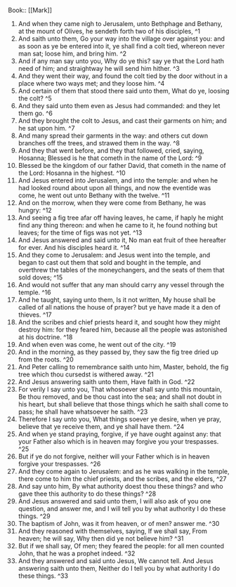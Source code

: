  Book:: [[Mark]]
 1. And when they came nigh to Jerusalem, unto Bethphage and Bethany, at the mount of Olives, he sendeth forth two of his disciples, ^1
 2. And saith unto them, Go your way into the village over against you: and as soon as ye be entered into it, ye shall find a colt tied, whereon never man sat; loose him, and bring him. ^2
 3. And if any man say unto you, Why do ye this? say ye that the Lord hath need of him; and straightway he will send him hither. ^3
 4. And they went their way, and found the colt tied by the door without in a place where two ways met; and they loose him. ^4
 5. And certain of them that stood there said unto them, What do ye, loosing the colt? ^5
 6. And they said unto them even as Jesus had commanded: and they let them go. ^6
 7. And they brought the colt to Jesus, and cast their garments on him; and he sat upon him. ^7
 8. And many spread their garments in the way: and others cut down branches off the trees, and strawed them in the way. ^8
 9. And they that went before, and they that followed, cried, saying, Hosanna; Blessed is he that cometh in the name of the Lord: ^9
 10. Blessed be the kingdom of our father David, that cometh in the name of the Lord: Hosanna in the highest. ^10
 11. And Jesus entered into Jerusalem, and into the temple: and when he had looked round about upon all things, and now the eventide was come, he went out unto Bethany with the twelve. ^11
 12. And on the morrow, when they were come from Bethany, he was hungry: ^12
 13. And seeing a fig tree afar off having leaves, he came, if haply he might find any thing thereon: and when he came to it, he found nothing but leaves; for the time of figs was not yet. ^13
 14. And Jesus answered and said unto it, No man eat fruit of thee hereafter for ever. And his disciples heard it. ^14
 15. And they come to Jerusalem: and Jesus went into the temple, and began to cast out them that sold and bought in the temple, and overthrew the tables of the moneychangers, and the seats of them that sold doves; ^15
 16. And would not suffer that any man should carry any vessel through the temple. ^16
 17. And he taught, saying unto them, Is it not written, My house shall be called of all nations the house of prayer? but ye have made it a den of thieves. ^17
 18. And the scribes and chief priests heard it, and sought how they might destroy him: for they feared him, because all the people was astonished at his doctrine. ^18
 19. And when even was come, he went out of the city. ^19
 20. And in the morning, as they passed by, they saw the fig tree dried up from the roots. ^20
 21. And Peter calling to remembrance saith unto him, Master, behold, the fig tree which thou cursedst is withered away. ^21
 22. And Jesus answering saith unto them, Have faith in God. ^22
 23. For verily I say unto you, That whosoever shall say unto this mountain, Be thou removed, and be thou cast into the sea; and shall not doubt in his heart, but shall believe that those things which he saith shall come to pass; he shall have whatsoever he saith. ^23
 24. Therefore I say unto you, What things soever ye desire, when ye pray, believe that ye receive them, and ye shall have them. ^24
 25. And when ye stand praying, forgive, if ye have ought against any: that your Father also which is in heaven may forgive you your trespasses. ^25
 26. But if ye do not forgive, neither will your Father which is in heaven forgive your trespasses. ^26
 27. And they come again to Jerusalem: and as he was walking in the temple, there come to him the chief priests, and the scribes, and the elders, ^27
 28. And say unto him, By what authority doest thou these things? and who gave thee this authority to do these things? ^28
 29. And Jesus answered and said unto them, I will also ask of you one question, and answer me, and I will tell you by what authority I do these things. ^29
 30. The baptism of John, was it from heaven, or of men? answer me. ^30
 31. And they reasoned with themselves, saying, If we shall say, From heaven; he will say, Why then did ye not believe him? ^31
 32. But if we shall say, Of men; they feared the people: for all men counted John, that he was a prophet indeed. ^32
 33. And they answered and said unto Jesus, We cannot tell. And Jesus answering saith unto them, Neither do I tell you by what authority I do these things. ^33
